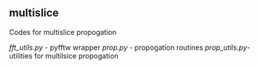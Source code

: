 ## multislice

Codes for multislice propogation

*fft_utils.py*    - pyfftw wrapper
*prop.py*  - propogation routines
*prop_utils.py*- utilities for multilsice propogation <br>
